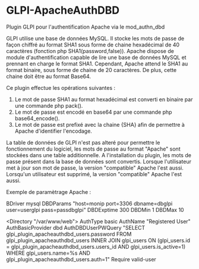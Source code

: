 GLPI-ApacheAuthDBD
==================

Plugin GLPI pour l'authentification Apache via le mod_authn_dbd

GLPI utilise une base de données MySQL. Il stocke les mots de passe de façon chiffré au format SHA1 sous forme de chaine hexadécimal de 40 caractères (fonction php SHA1(password,false)).
Apache dispose de module d'authentification capable de lire une base de données MySQL et prennant en charge le format SHA1.
Cependant, Apache attend le SHA1 au format binaire, sous forme de chaine de 20 caractères. De plus, cette chaine doit être au format Base64.

Ce plugin effectue les opérations suivantes :

1. Le mot de passe SHA1 au format hexadécimal est converti en binaire par une commande php pack().
2. Le mot de passe est encodé en base64 par une commande php base64_encode().
3. Le mot de passe est prefixé avec la chaine {SHA} afin de permettre à Apache d'identifier l'encodage.


La table de données de GLPI n'est pas alteré pour permettre le fonctionnement du logiciel, les mots de passe au format "Apache" sont stockées dans une table additionnelle.
A l'installation du plugin, les mots de passe présent dans la base de données sont convertis.
Lorsque l'utilisateur met à jour son mot de passe, la version "compatible" Apache l'est aussi.
Lorsqu'un utilisateur est supprimé, la version "compatible" Apache l'est aussi.

Exemple de paramètrage Apache :

BDriver mysql
DBDParams "host=monip port=3306 dbname=dbglpi user=userglpi pass=passdbglpi"
DBDExptime 300
DBDMin 1
DBDMax 10

<Directory "/var/www/web">
AuthType basic
AuthName "Registered User"
AuthBasicProvider dbd
AuthDBDUserPWQuery "SELECT glpi_plugin_apacheauthdbd_users.password FROM glpi_plugin_apacheauthdbd_users INNER JOIN glpi_users ON (glpi_users.id = glpi_plugin_apacheauthdbd_users.users_id AND glpi_users.is_active=1) WHERE glpi_users.name=%s AND glpi_plugin_apacheauthdbd_users.auth=1" 
Require valid-user
</Directory>
